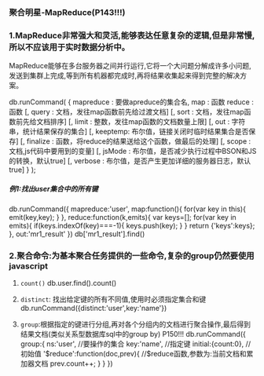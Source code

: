 ### 聚合明星-MapReduce(P143!!!)

### 1.MapReduce非常强大和灵活,能够表达任意复杂的逻辑,但是非常慢,所以不应该用于实时数据分析中。
MapReduce能够在多台服务器之间并行运行,它将一个大问题分解成许多小问题,发送到集群上完成,等到所有机器都完成时,再将结果收集起来得到完整的解决方案。


db.runCommand(
 { mapreduce : 要做apreduce的集合名,
   map : 函数
   reduce : 函数
   [, query : 文档，发往map函数前先给过渡文档]
   [, sort : 文档，发往map函数前先给文档排序]
   [, limit : 整数，发往map函数的文档数量上限]
   [, out : 字符串，统计结果保存的集合]
   [, keeptemp: 布尔值，链接关闭时临时结果集合是否保存]
   [, finalize : 函数，将reduce的结果送给这个函数，做最后的处理]
   [, scope : 文档,js代码中要用到的变量]
   [, jsMode : 布尔值，是否减少执行过程中BSON和JS的转换，默认true]
   [, verbose : 布尔值，是否产生更加详细的服务器日志，默认true]
 }
);

##### 例1:找出user集合中的所有键
db.runCommand({
    mapreduce:'user',
    map:function(){
        for(var key in this){
            emit(key,key);
        }
    },
    reduce:function(k,emits){
        var keys=[];
        for(var key in emits){
            if(keys.indexOf(key)===-1){
               keys.push(key);
            }
        }
        return {'keys':keys};
    },
    out:'mr1_result'
})
db['mr1_result'].find()


### 2.聚合命令:为基本聚合任务提供的一些命令,复杂的group仍然要使用javascript
1. `count()`
db.user.find().count()

2. `distinct`: 找出给定键的所有不同值,使用时必须指定集合和键
db.runCommand({distinct:'user',key:'name'})

3. `group`:根据指定的键进行分组,再对各个分组内的文档进行聚合操作,最后得到结果文档(类似关系型数据库sql中的group by)   P150!!!
db.runCommand({
    group:{
        ns:'user',    //要操作的集合 
        key:'name',   //指定键
        initial:{count:0},   //初始值
        '$reduce':function(doc,prev){   //$reduce函数,参数为:当前文档和累加器文档
            prev.count++;
        }
    }
})



